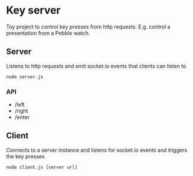 # Key server

Toy project to control key presses from http requests.
E.g. control a presentation from a Pebble watch.

## Server
Listens to http requests and emit socket.io events that clients can listen to

```
node server.js
```

### API

 - /left
 - /right
 - /enter

## Client
Connects to a server instance and listens for socket.io events and triggers the key presses

```
node client.js [server url]
```


